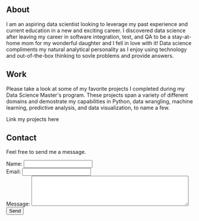 ## About

I am an aspiring data scientist looking to leverage my past experience and current education in a new and exciting career. I discovered data science after leaving my career in software integration, test, and QA to be a stay-at-home mom for my wonderful daughter and I fell in love with it! Data science compliments my natural analytical personality as I enjoy using technology and out-of-the-box thinking to sovle problems and provide answers. 

## Work

Please take a look at some of my favorite projects I completed during my Data Science Master's program. These projects span a variety of different domains and demostrate my capabilities in Python, data wrangling, machine learning, predictive analysis, and data visualization, to name a few.

Link my projects here


## Contact

Feel free to send me a message.
<form
  action="https://formspree.io/f/mrgrdplp"
  method="POST"
>
  <label>
    Name:
    <input type="text" name="name" required="">
  </label>
  <label>
    <br>Email:
    <input type="email" name="_replyto" required="">
  </label>
  <label>
    <br>Message:
    <textarea name="message" rows="5" cols="50"></textarea>
  </label>
  <!-- your other form fields go here -->
  <button type="submit">Send</button>
</form>
